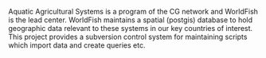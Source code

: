 Aquatic Agricultural Systems is a program of the CG network and WorldFish is the lead center. WorldFish maintains a spatial (postgis) database to hold geographic data relevant to these systems in our key countries of interest. This project provides a subversion control system for maintaining scripts which import data and create queries etc.